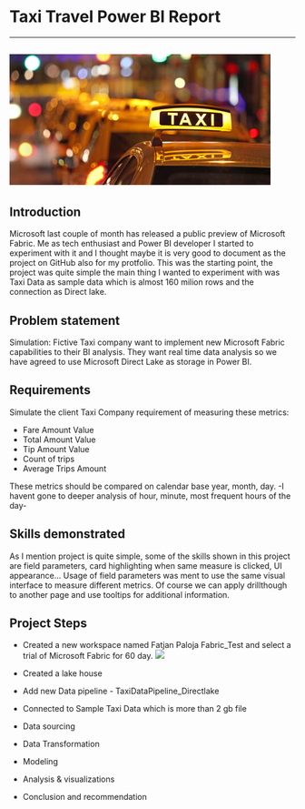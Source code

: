 # Taxi Travel Power BI Report
---
![](Taxi.jpg)
------
## Introduction
Microsoft last couple of month has released a public preview of Microsoft Fabric. Me as tech enthusiast and Power BI developer I started to experiment with it and I thought maybe it is very good to document as the project on GitHub also for my protfolio. This was the starting point, the project was quite simple the main thing I wanted to experiment with was Taxi Data as sample data which is almost 160 milion rows and the connection as Direct lake.

## Problem statement
Simulation:
Fictive Taxi company want to implement new Microsoft Fabric capabilities to their BI analysis. They want real time data analysis so we have agreed to use Microsoft Direct Lake as storage in Power BI.
  
## Requirements
Simulate the client Taxi Company requirement of measuring these metrics:
- Fare Amount Value
- Total Amount Value
- Tip Amount Value
- Count of trips
- Average Trips Amount

These metrics should be compared on calendar base year, month, day. -I havent gone to deeper analysis of hour, minute, most frequent hours of the day-
  
## Skills demonstrated
As I mention project is quite simple, some of the skills shown in this project are field parameters, card highlighting when same measure is clicked, UI appearance... Usage of field parameters was ment to use the same visual interface to measure different metrics. Of course we can apply drillthough to another page and use tooltips for additional information.
## Project Steps
- Created a new workspace named Fatjan Paloja Fabric_Test and select a trial of Microsoft Fabric for 60 day.
 ![](Workspace_settings.jpg) 
- Created a lake house
- Add new Data pipeline - TaxiDataPipeline_Directlake
- Connected to Sample Taxi Data which is more than 2 gb file




- Data sourcing
- Data Transformation
- Modeling
- Analysis & visualizations
- Conclusion and recommendation


